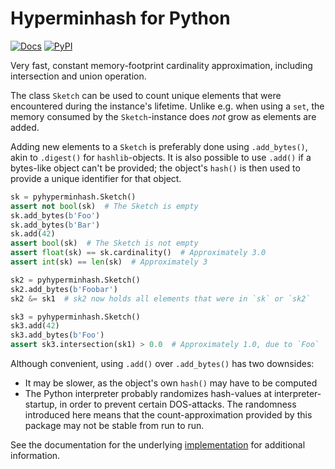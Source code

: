 # Hyperminhash for Python

[![Docs](https://docs.rs/hyperminhash/badge.svg)](https://docs.rs/hyperminhash)
[![PyPI](https://badge.fury.io/py/pyhyperminhash.svg)](https://pypi.org/project/pyhyperminhash/)

Very fast, constant memory-footprint cardinality approximation, including intersection
and union operation.

The class `Sketch` can be used to count unique elements that were encountered during
the instance's lifetime. Unlike e.g. when using a `set`, the memory consumed by the
`Sketch`-instance does _not_ grow as elements are added.

Adding new elements to a `Sketch` is preferably done using `.add_bytes()`, akin
to `.digest()` for `hashlib`-objects. It is also possible to use `.add()` if a bytes-like
object can't be provided; the object's `hash()` is then used to provide a unique
identifier for that object.

```python
sk = pyhyperminhash.Sketch()
assert not bool(sk)  # The Sketch is empty
sk.add_bytes(b'Foo')
sk.add_bytes(b'Bar')
sk.add(42)
assert bool(sk)  # The Sketch is not empty
assert float(sk) == sk.cardinality()  # Approximately 3.0
assert int(sk) == len(sk)  # Approximately 3

sk2 = pyhyperminhash.Sketch()
sk2.add_bytes(b'Foobar')
sk2 &= sk1  # sk2 now holds all elements that were in `sk` or `sk2`

sk3 = pyhyperminhash.Sketch()
sk3.add(42)
sk3.add_bytes(b'Foo')
assert sk3.intersection(sk1) > 0.0  # Approximately 1.0, due to `Foo`
```

Although convenient, using `.add()` over `.add_bytes()` has two downsides:

* It may be slower, as the object's own `hash()` may have to be computed
* The Python interpreter probably randomizes hash-values at interpreter-startup,
in order to prevent certain DOS-attacks. The randomness introduced here means that
the count-approximation provided by this package may not be stable from run to run.

See the documentation for the underlying [implementation](https://docs.rs/hyperminhash) for additional information.
